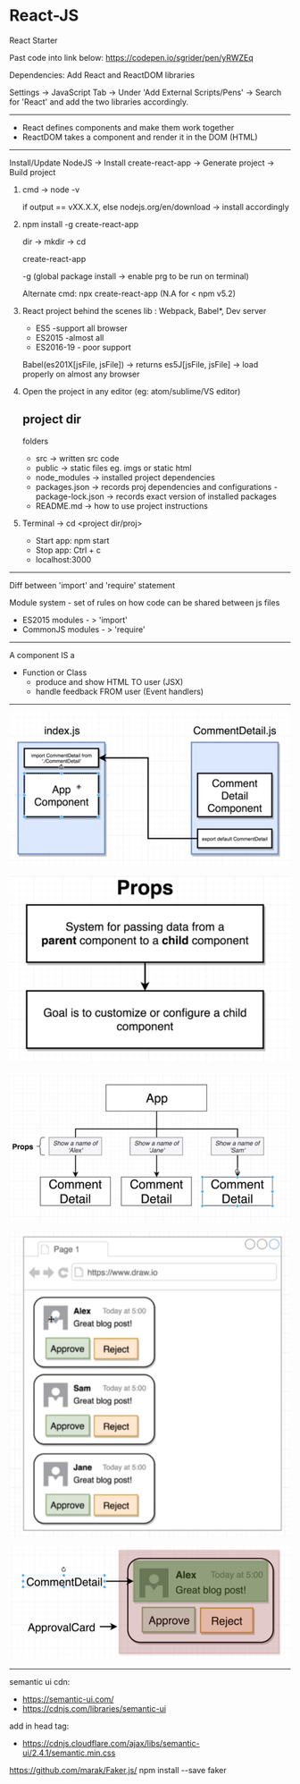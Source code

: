 # React-JS
React Starter

Past code into link below:
https://codepen.io/sgrider/pen/yRWZEq

Dependencies:
Add React and ReactDOM libraries

Settings -> JavaScript Tab -> Under 'Add External Scripts/Pens' -> Search for 'React' and add the two libraries accordingly.


-------------------------------------
- React defines components and make them work together
- ReactDOM takes a component and render it in the DOM (HTML)

-------------------------------------
Install/Update NodeJS -> Install create-react-app -> Generate project -> Build project

1. cmd -> node -v
   
   if output == vXX.X.X, else nodejs.org/en/download -> install accordingly

2. npm install -g create-react-app

   dir -> mkdir <name> -> cd <dir-name>
   
   create-react-app <project-name>

   -g (global package install -> enable prg to be run on terminal)

   Alternate cmd: npx create-react-app <project-name>   (N.A for < npm v5.2)
  
3. React project behind the scenes lib : Webpack, Babel*, Dev server

   - ES5 -support all browser
   - ES2015 -almost all
   - ES2016-19 - poor support

   Babel(es201X[jsFile, jsFile]) -> returns es5J[jsFile, jsFile] -> load properly on almost any browser
   
   
4. Open the project in any editor (eg: atom/sublime/VS editor)

   project dir
   -----------
   folders
   - src -> written src code
   - public -> static files eg. imgs or static html
   - node_modules -> installed project dependencies
   - packages.json -> records proj dependencies and configurations
   -package-lock.json -> records exact version of installed packages
   - README.md -> how to use project instructions
   
5. Terminal -> cd <project dir/proj>
   - Start app: npm start
   - Stop app: Ctrl + c
   - localhost:3000
   
  -----------
Diff between 'import' and 'require' statement

Module system - set of rules on how code can be shared between js files

- ES2015 modules - > 'import'
- CommonJS modules - > 'require'

-----------

A component IS a 
 - Function or Class 
	- produce and show HTML TO user (JSX) 
	- handle feedback FROM user (Event handlers)

-----------


![](images/comp_rs_diagram1.PNG)

![](images/props.PNG)

![](images/comp_hier_2.PNG)

![](images/comments_mockup.PNG)

![](images/app_card.PNG)

-----------
semantic ui cdn:
- https://semantic-ui.com/
- https://cdnjs.com/libraries/semantic-ui

add in head tag:
- https://cdnjs.cloudflare.com/ajax/libs/semantic-ui/2.4.1/semantic.min.css

https://github.com/marak/Faker.js/
npm install --save faker
                                                                      
